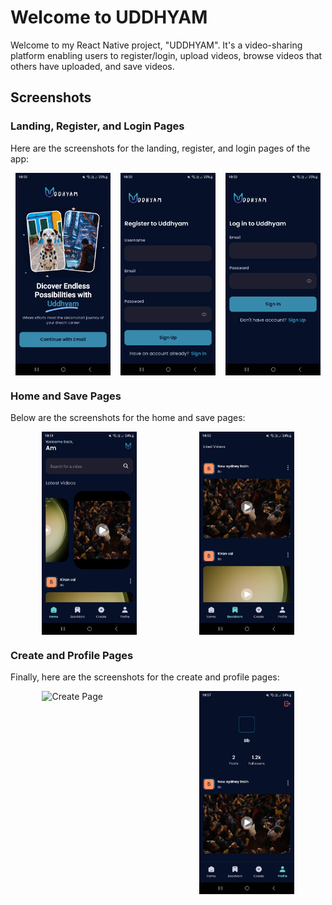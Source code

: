 # Welcome to UDDHYAM

Welcome to my React Native project, "UDDHYAM". It's a video-sharing platform enabling users to register/login, upload videos, browse videos that others have uploaded, and save videos.

## Screenshots

### Landing, Register, and Login Pages

Here are the screenshots for the landing, register, and login pages of the app:

<div style="display: flex; justify-content: space-around;">
    <img src="assets/Photos-001/landing.jpg" alt="Landing Page" style="width: 30%;"/>
    <img src="assets/Photos-001/register.jpg" alt="Register Page" style="width: 30%;"/>
    <img src="assets/Photos-001/login.jpg" alt="Login Page" style="width: 30%;"/>
</div>

### Home and Save Pages

Below are the screenshots for the home and save pages:

<div style="display: flex; justify-content: space-around;">
    <img src="assets/Photos-001/home.jpg" alt="Home Page" style="width: 30%;"/>
    <img src="assets/Photos-001/save.jpg" alt="Save Page" style="width: 30%;"/>
</div>

### Create and Profile Pages

Finally, here are the screenshots for the create and profile pages:

<div style="display: flex; justify-content: space-around;">
    <img src="assets/Photos-001/create.jpg" alt="Create Page" style="width: 30%;"/>
    <img src="assets/Photos-001/profile.jpg" alt="Profile Page" style="width: 30%;"/>
</div>
